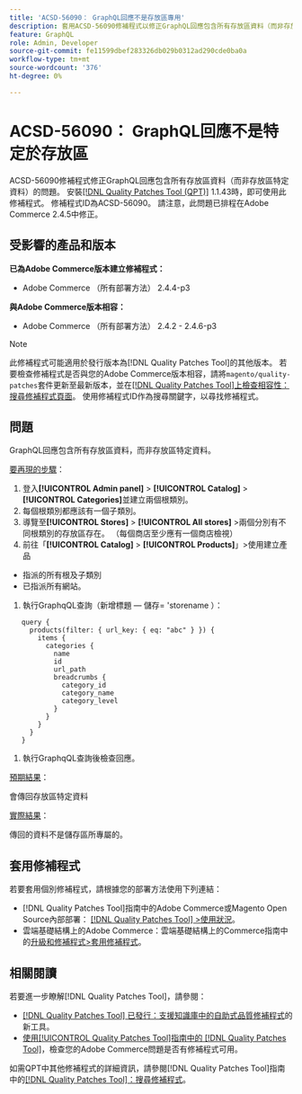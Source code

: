 ```yaml
---
title: 'ACSD-56090： GraphQL回應不是存放區專用'
description: 套用ACSD-56090修補程式以修正GraphQL回應包含所有存放區資料（而非存放區特定資料）的Adobe Commerce問題。
feature: GraphQL
role: Admin, Developer
source-git-commit: fe11599dbef283326db029b0312ad290cde0ba0a
workflow-type: tm+mt
source-wordcount: '376'
ht-degree: 0%

---
```


# ACSD-56090： GraphQL回應不是特定於存放區

ACSD-56090修補程式修正GraphQL回應包含所有存放區資料（而非存放區特定資料）的問題。 安裝[[!DNL Quality Patches Tool (QPT)]](https://experienceleague.adobe.com/en/docs/commerce-knowledge-base/kb/announcements/commerce-announcements/magento-quality-patches-released-new-tool-to-self-serve-quality-patches) 1.1.43時，即可使用此修補程式。 修補程式ID為ACSD-56090。 請注意，此問題已排程在Adobe Commerce 2.4.5中修正。

## 受影響的產品和版本

**已為Adobe Commerce版本建立修補程式：**

* Adobe Commerce （所有部署方法） 2.4.4-p3

**與Adobe Commerce版本相容：**

* Adobe Commerce （所有部署方法） 2.4.2 - 2.4.6-p3

>[!NOTE]
>
>此修補程式可能適用於發行版本為[!DNL Quality Patches Tool]的其他版本。 若要檢查修補程式是否與您的Adobe Commerce版本相容，請將`magento/quality-patches`套件更新至最新版本，並在[[!DNL Quality Patches Tool]上檢查相容性：搜尋修補程式頁面](https://experienceleague.adobe.com/tools/commerce-quality-patches/index.html)。 使用修補程式ID作為搜尋關鍵字，以尋找修補程式。

## 問題

GraphQL回應包含所有存放區資料，而非存放區特定資料。

<u>要再現的步驟</u>：

1. 登入&#x200B;**[!UICONTROL Admin panel]** > **[!UICONTROL Catalog]** > **[!UICONTROL Categories]**&#x200B;並建立兩個根類別。
1. 每個根類別都應該有一個子類別。
1. 導覽至&#x200B;**[!UICONTROL Stores]** > **[!UICONTROL All stores]** >兩個分別有不同根類別的存放區存在。 （每個商店至少應有一個商店檢視）
1. 前往「**[!UICONTROL Catalog]** > **[!UICONTROL Products]**」>使用建立產品

* 指派的所有根及子類別
* 已指派所有網站。

1. 執行GraphqQL查詢（新增標題 — 儲存= &#39;storename ）：

```
   query {
     products(filter: { url_key: { eq: "abc" } }) {
       items {
         categories {
           name
           id
           url_path
           breadcrumbs {
             category_id
             category_name
             category_level
           }
         }
       }
     }
   }
```

1. 執行GraphqQL查詢後檢查回應。

<u>預期結果</u>：

會傳回存放區特定資料

<u>實際結果</u>：

傳回的資料不是儲存區所專屬的。

## 套用修補程式

若要套用個別修補程式，請根據您的部署方法使用下列連結：

* [!DNL Quality Patches Tool]指南中的Adobe Commerce或Magento Open Source內部部署： [[!DNL Quality Patches Tool] >使用狀況](/help/tools/quality-patches-tool/usage.md)。
* 雲端基礎結構上的Adobe Commerce：雲端基礎結構上的Commerce指南中的[升級和修補程式>套用修補程式](https://experienceleague.adobe.com/docs/commerce-cloud-service/user-guide/develop/upgrade/apply-patches.html)。

## 相關閱讀

若要進一步瞭解[!DNL Quality Patches Tool]，請參閱：

* [[!DNL Quality Patches Tool] 已發行：支援知識庫中的自助式品質修補程式](https://experienceleague.adobe.com/en/docs/commerce-knowledge-base/kb/announcements/commerce-announcements/magento-quality-patches-released-new-tool-to-self-serve-quality-patches)的新工具。
* [使用[!UICONTROL Quality Patches Tool]指南中的 [!DNL Quality Patches Tool]](/help/tools/quality-patches-tool/patches-available-in-qpt/check-patch-for-magento-issue-with-magento-quality-patches.md)，檢查您的Adobe Commerce問題是否有修補程式可用。


如需QPT中其他修補程式的詳細資訊，請參閱[!DNL Quality Patches Tool]指南中的[[!DNL Quality Patches Tool]：搜尋修補程式](https://experienceleague.adobe.com/tools/commerce-quality-patches/index.html)。
